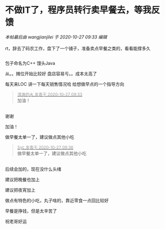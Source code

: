 # 不做IT了，程序员转行卖早餐去，等我反馈


<i class="pstatus"> 本帖最后由 wangjianjilei 于 2020-10-27 09:33 编辑 </i><br />
<br />
rt，辞去了码农工作，盘下了一个铺子，准备卖点早餐之类的，看看能撑多久

<img id="aimg_Nb1Z4" onclick="zoom(this, this.src, 0, 0, 0)" class="zoom" src="https://img.gejiba.com/images/728a82859bd72a831175be254474fd21.gif" onmouseover="img_onmouseoverfunc(this)" onload="thumbImg(this)" border="0" alt="" />

包子命名为C++ 馒头Java 

从。。摊位开始比较好 盘店容易亏。。成本太高了<img id="aimg_G5pij" onclick="zoom(this, this.src, 0, 0, 0)" class="zoom" src="https://cdn.jsdelivr.net/gh/hishis/forum-master/public/images/patch.gif" onmouseover="img_onmouseoverfunc(this)" onload="thumbImg(this)" border="0" alt="" />

每天来LOC 讲一下每天销售情况哈 给想做早点的一个指导方向

<div class="quote"><blockquote><font size="2"><a href="https://www.hostloc.com/forum.php?mod=redirect&amp;goto=findpost&amp;pid=9357495&amp;ptid=758845" target="_blank"><font color="#999999">清澈的水 发表于 2020-10-27 09:33</font></a></font><br />
加油！</blockquote></div><br />
谢谢

加油！

做早餐太单一了，建议做点其他小吃

<div class="quote"><blockquote><font size="2"><a href="https://www.hostloc.com/forum.php?mod=redirect&amp;goto=findpost&amp;pid=9357507&amp;ptid=758845" target="_blank"><font color="#999999">Syc 发表于 2020-10-27 09:36</font></a></font><br />
做早餐太单一了，建议做点其他小吃</blockquote></div><br />
后续会加的，现在没什么头绪

建议把晚餐也加上

建议把夜宵加上

做点有特色的小吃，丸子啥的，靠近零食一点回比较好

早餐是挣钱，但是太辛苦了

祝老哥好运
